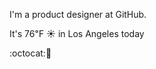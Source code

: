I'm a product designer at GitHub.

It's 76&#8457; &#9728; in Los Angeles today

:octocat::fried_shrimp: